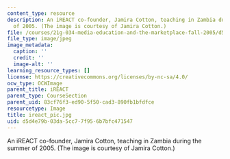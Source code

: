 ```yaml
---
content_type: resource
description: An iREACT co-founder, Jamira Cotton, teaching in Zambia during the summer
  of 2005. (The image is courtesy of Jamira Cotton.)
file: /courses/21g-034-media-education-and-the-marketplace-fall-2005/d5d4e79b03da5cc77f956b7bfc471547_ireact_pic.jpg
file_type: image/jpeg
image_metadata:
  caption: ''
  credit: ''
  image-alt: ''
learning_resource_types: []
license: https://creativecommons.org/licenses/by-nc-sa/4.0/
ocw_type: OCWImage
parent_title: iREACT
parent_type: CourseSection
parent_uid: 83cf76f3-ed90-5f50-cad3-890fb1bfdfce
resourcetype: Image
title: ireact_pic.jpg
uid: d5d4e79b-03da-5cc7-7f95-6b7bfc471547
---
```

An iREACT co-founder, Jamira Cotton, teaching in Zambia during the summer of 2005. (The image is courtesy of Jamira Cotton.)